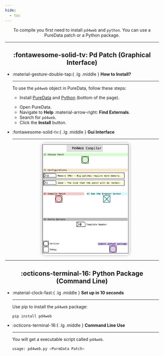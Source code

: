 ```yaml
---
hide:
  - toc
---
```

 <style>
  .md-typeset h1,
  .md-content__button {
    display: none;
  }
</style>
 
<p align="center">
  To compile you first need to install <code>pd4web</code> and <code>python</code>. You can use a PureData patch or a Python package.
</p>
 
---
## <h2 align="center">:fontawesome-solid-tv: Pd Patch (Graphical Interface)</h2>

<div class="grid cards" markdown>

-   :material-gesture-double-tap:{ .lg .middle } __How to Install?__

    ---

    To use the `pd4web` object in PureData, follow these steps:

    * <p> Install <a href="https://puredata.info/downloads/pure-data" target="_blank">PureData</a> and 
      <a href="https://www.python.org/downloads/release/python-3130/" target="_blank">Python</a> 
      (bottom of the page).
    </p>
    
    * Open PureData.
    * Navigate to **Help** :material-arrow-right: **Find Externals**.
    * Search for `pd4web`.
    * Click the **Install** button.


-   :fontawesome-solid-tv:{ .lg .middle } __Gui Interface__

    ---
    <p align="center">
      <img src="../../assets/pd-pd4web.png" alt="pd4web" width="60%" style="border-radius: 10px; box-shadow: 0 0 10px rgba(0, 0, 0, 0.3);">
    </p>
</div>


---
## <h2 align="center">:octicons-terminal-16: Python Package (Command Line)</h2>

<div class="grid cards" markdown>

-   :material-clock-fast:{ .lg .middle } __Set up in 10 seconds__

    ---
    Use pip to install the `pd4web` package:

    ```
    pip install pd4web
    ```

-   :octicons-terminal-16:{ .lg .middle } __Command Line Use__

    ---
    You will get a executable script called `pd4web`.

    ```bash
    usage: pd4web.py <PureData Patch>

    ```

    
</div>